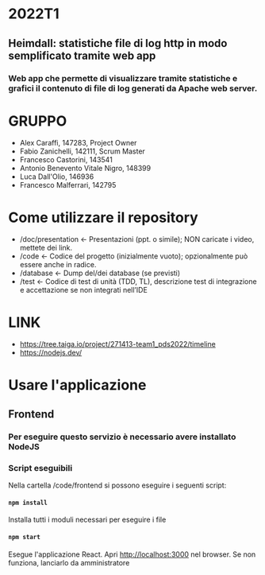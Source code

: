 # 2022T1

## Heimdall: statistiche file di log http in modo semplificato tramite web app
### Web app che permette di visualizzare tramite statistiche e grafici il contenuto di file di log generati da Apache web server. 
# GRUPPO

- Alex Caraffi, 147283, Project Owner 
- Fabio Zanichelli, 142111, Scrum Master 
- Francesco Castorini, 143541
- Antonio Benevento Vitale Nigro, 148399
- Luca Dall'Olio, 146936
- Francesco Malferrari, 142795

# Come utilizzare il repository
- /doc/presentation ← Presentazioni (ppt. o simile); NON caricate i video, mettete dei link. 
- /code ← Codice del progetto (inizialmente vuoto); opzionalmente può essere anche in radice.
- /database ← Dump del/dei database (se previsti)
- /test ← Codice di test di unità (TDD, TL), descrizione test di integrazione e accettazione se non
integrati nell’IDE

# LINK 
- https://tree.taiga.io/project/271413-team1_pds2022/timeline
- https://nodejs.dev/
# Usare l'applicazione

## Frontend

### Per eseguire questo servizio è necessario avere installato NodeJS

### Script eseguibili

Nella cartella /code/frontend si possono eseguire i seguenti script:

#### `npm install`
Installa tutti i moduli necessari per eseguire i file

#### `npm start`
Esegue l'applicazione React. Apri [http://localhost:3000](http://localhost:3000) nel browser.
Se non funziona, lanciarlo da amministratore